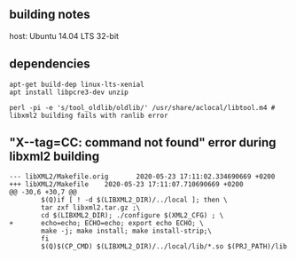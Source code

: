 ## building notes

host: Ubuntu 14.04 LTS 32-bit

## dependencies
```
apt-get build-dep linux-lts-xenial
apt install libpcre3-dev unzip

perl -pi -e 's/tool_oldlib/oldlib/' /usr/share/aclocal/libtool.m4 # libxml2 building fails with ranlib error
```

## "X--tag=CC: command not found" error during libxml2 building

```
--- libXML2/Makefile.orig       2020-05-23 17:11:02.334690669 +0200
+++ libXML2/Makefile    2020-05-23 17:11:07.710690669 +0200
@@ -30,6 +30,7 @@
        $(Q)if [ ! -d $(LIBXML2_DIR)/../local ]; then \
        tar zxf libxml2.tar.gz ;\
        cd $(LIBXML2_DIR); ./configure $(XML2_CFG) ; \
+       echo=echo; ECHO=echo; export echo ECHO; \
        make -j; make install; make install-strip;\
        fi
        $(Q)$(CP_CMD) $(LIBXML2_DIR)/../local/lib/*.so $(PRJ_PATH)/lib
```
